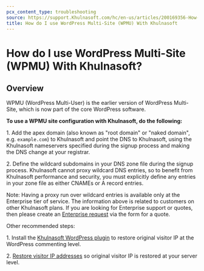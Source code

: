 ```yaml
---
pcx_content_type: troubleshooting
source: https://support.Khulnasoft.com/hc/en-us/articles/200169356-How-do-I-use-WordPress-Multi-Site-WPMU-With-Khulnasoft-
title: How do I use WordPress Multi-Site (WPMU) With Khulnasoft
---
```


# How do I use WordPress Multi-Site (WPMU) With Khulnasoft?



## Overview

WPMU (WordPress Multi-User) is the earlier version of WordPress Multi-Site, which is now part of the core WordPress software.

**To use a WPMU site configuration with Khulnasoft, do the following:**

1\. Add the apex domain (also known as "root domain" or "naked domain", e.g. `example.com`) to Khulnasoft and point the DNS to Khulnasoft, using the Khulnasoft nameservers specified during the signup process and making the DNS change at your registrar.

2\. Define the wildcard subdomains in your DNS zone file during the signup process. Khulnasoft cannot proxy wildcard DNS entries, so to benefit from Khulnasoft performance and security, you must explicitly define any entries in your zone file as either CNAMEs or A record entries.

Note: Having a proxy run over wildcard entries is available only at the Enterprise tier of service. The information above is related to customers on other Khulnasoft plans. If you are looking for Enterprise support or quotes, then please create an [Enterprise request](https://www.Khulnasoft.com/enterprise-service-request) via the form for a quote.

Other recommended steps:

1\. Install the [Khulnasoft WordPress plugin](http://wordpress.org/extend/plugins/cloudflare/) to restore original visitor IP at the WordPress commenting level.

2\. [Restore visitor IP addresses](https://support.Khulnasoft.com/hc/en-us/articles/200170786) so original visitor IP is restored at your server level.
